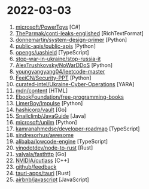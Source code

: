 # 2022-03-03

1. [microsoft/PowerToys](https://github.com/microsoft/PowerToys "Windows system utilities to maximize productivity") [C#]
2. [TheParmak/conti-leaks-englished](https://github.com/TheParmak/conti-leaks-englished "Google and deepl translated conti leaks, which is shared by a member of the conti ransomware group.") [RichTextFormat]
3. [donnemartin/system-design-primer](https://github.com/donnemartin/system-design-primer "Learn how to design large-scale systems. Prep for the system design interview. Includes Anki flashcards.") [Python]
4. [public-apis/public-apis](https://github.com/public-apis/public-apis "A collective list of free APIs") [Python]
5. [opengs/uashield](https://github.com/opengs/uashield "Voluntary Ukraine security platform to counter attack Russian forces in the Internet") [TypeScript]
6. [stop-war-in-ukraine/stop-russia-it](https://github.com/stop-war-in-ukraine/stop-russia-it "An open letter from IT industry specialists to protect Ukraine from information warfare. Відкритий лист спеціалістів IT-індустрії на захист України від інформаційної війни.") 
7. [AlexTrushkovsky/NoWarDDoS](https://github.com/AlexTrushkovsky/NoWarDDoS "DDoS Russian websites to help Ukraine to win this hybrid war") [Python]
8. [youngyangyang04/leetcode-master](https://github.com/youngyangyang04/leetcode-master "《代码随想录》LeetCode 刷题攻略：200道经典题目刷题顺序，共60w字的详细图解，视频难点剖析，50余张思维导图，支持C++，Java，Python，Go，JavaScript等多语言版本，从此算法学习不再迷茫！🔥🔥 来看看，你会发现相见恨晚！🚀") 
9. [FeeiCN/Security-PPT](https://github.com/FeeiCN/Security-PPT "大安全各领域各公司各会议分享的PPT") [Python]
10. [curated-intel/Ukraine-Cyber-Operations](https://github.com/curated-intel/Ukraine-Cyber-Operations "Curated Intelligence is working with analysts from around the world to provide useful information to organisations in Ukraine looking for additional free threat intelligence. Slava Ukraini. Glory to Ukraine.") [YARA]
11. [mdn/content](https://github.com/mdn/content "The content behind MDN Web Docs") [HTML]
12. [EbookFoundation/free-programming-books](https://github.com/EbookFoundation/free-programming-books "📚 Freely available programming books") 
13. [LimerBoy/Impulse](https://github.com/LimerBoy/Impulse "💣 Impulse Denial-of-service ToolKit") [Python]
14. [hashicorp/vault](https://github.com/hashicorp/vault "A tool for secrets management, encryption as a service, and privileged access management") [Go]
15. [Snailclimb/JavaGuide](https://github.com/Snailclimb/JavaGuide "「Java学习+面试指南」一份涵盖大部分 Java 程序员所需要掌握的核心知识。准备 Java 面试，首选 JavaGuide！") [Java]
16. [microsoft/unilm](https://github.com/microsoft/unilm "Large-scale Self-supervised Pre-training Across Tasks, Languages, and Modalities") [Python]
17. [kamranahmedse/developer-roadmap](https://github.com/kamranahmedse/developer-roadmap "Roadmap to becoming a developer in 2022") [TypeScript]
18. [sindresorhus/awesome](https://github.com/sindresorhus/awesome "😎 Awesome lists about all kinds of interesting topics") 
19. [alibaba/lowcode-engine](https://github.com/alibaba/lowcode-engine "一套面向扩展设计的企业级低代码技术体系") [TypeScript]
20. [vinodotdev/node-to-rust](https://github.com/vinodotdev/node-to-rust "") [Rust]
21. [valyala/fasthttp](https://github.com/valyala/fasthttp "Fast HTTP package for Go. Tuned for high performance. Zero memory allocations in hot paths. Up to 10x faster than net/http") [Go]
22. [NVIDIA/cutlass](https://github.com/NVIDIA/cutlass "CUDA Templates for Linear Algebra Subroutines") [C++]
23. [github/feedback](https://github.com/github/feedback "Public feedback discussions for: GitHub for Mobile, GitHub Discussions, GitHub Codespaces, GitHub Sponsors, GitHub Issues and more!") 
24. [tauri-apps/tauri](https://github.com/tauri-apps/tauri "Build smaller, faster, and more secure desktop applications with a web frontend.") [Rust]
25. [airbnb/javascript](https://github.com/airbnb/javascript "JavaScript Style Guide") [JavaScript]
